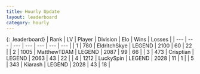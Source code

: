 ```yaml
---
title: Hourly Update
layout: leaderboard
category: hourly
---
```


{: .leaderboard}
| Rank | LV | Player | Division | Elo | Wins | Losses |
| --- | --- | --- | --- | --- | --- | --- |
| <span data-change="0">1</span> | 780 | <span title="ID: 174926">EldritchSkye</span> | LEGEND | <span data-change="0">2100</span> | <span data-change="0">60</span> | <span data-change="0">22</span> |
| <span data-change="0">2</span> | 1005 | <span title="ID: 366840">MatthewTDAM</span> | LEGEND | <span data-change="8">2087</span> | <span data-change="1">99</span> | <span data-change="0">66</span> |
| <span data-change="0">3</span> | 473 | <span title="ID: 665674">Crisptian</span> | LEGEND | <span data-change="0">2063</span> | <span data-change="0">43</span> | <span data-change="0">22</span> |
| <span data-change="1">4</span> | 1212 | <span title="ID: 498412">LuckySpin</span> | LEGEND | <span data-change="0">2028</span> | <span data-change="0">11</span> | <span data-change="0">1</span> |
| <span data-change="4">5</span> | 343 | <span title="ID: 260045">Kiarash</span> | LEGEND | <span data-change="9">2028</span> | <span data-change="1">43</span> | <span data-change="0">18</span> |